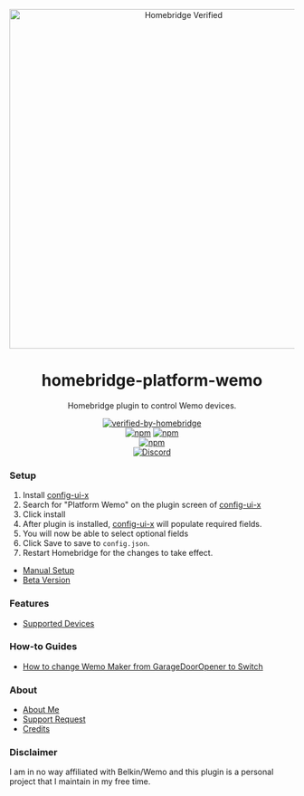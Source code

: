 <p align="center">
   <a href="https://github.com/homebridge/verified/blob/master/verified-plugins.json"><img alt="Homebridge Verified" src="https://user-images.githubusercontent.com/43026681/95106028-de567f00-072f-11eb-9964-176975c7a0f1.png" width="600px"></a>
</p>
<span align="center">
  
# homebridge-platform-wemo

 Homebridge plugin to control Wemo devices.
 
 [![verified-by-homebridge](https://badgen.net/badge/homebridge/verified/purple)](https://github.com/homebridge/homebridge/wiki/Verified-Plugins)   
 [![npm](https://img.shields.io/npm/v/homebridge-platform-wemo/latest?label=latest)](https://www.npmjs.com/package/homebridge-platform-wemo)
 [![npm](https://img.shields.io/npm/v/homebridge-platform-wemo/beta?label=beta)](https://github.com/bwp91/homebridge-platform-wemo/wiki/Beta-Version)   
 [![npm](https://img.shields.io/npm/dt/homebridge-platform-wemo)](https://www.npmjs.com/package/homebridge-platform-wemo)   
 [![Discord](https://img.shields.io/discord/432663330281226270?color=728ED5&logo=discord&label=discord)](https://discord.com/channels/432663330281226270/742733745743855627)

</span>

### Setup
1. Install [config-ui-x](https://github.com/oznu/homebridge-config-ui-x)
2. Search for "Platform Wemo" on the plugin screen of [config-ui-x](https://github.com/oznu/homebridge-config-ui-x)
3. Click install
4. After plugin is installed, [config-ui-x](https://github.com/oznu/homebridge-config-ui-x) will populate required fields.
5. You will now be able to select optional fields
6. Click Save to save to `config.json`.
7. Restart Homebridge for the changes to take effect.

* [Manual Setup](https://github.com/bwp91/homebridge-platform-wemo/wiki/Manual-Setup)
* [Beta Version](https://github.com/bwp91/homebridge-platform-wemo/wiki/Beta-Version)
### Features
* [Supported Devices](https://github.com/bwp91/homebridge-platform-wemo/wiki/Supported-Devices)
### How-to Guides
* [How to change Wemo Maker from GarageDoorOpener to Switch](https://github.com/bwp91/homebridge-platform-wemo/wiki/How-to-change-Wemo-Maker-from-GarageDoorOpener-to-Switch)
### About
* [About Me](https://github.com/sponsors/bwp91)
* [Support Request](https://github.com/bwp91/homebridge-platform-wemo/issues/new/choose)
* [Credits](https://github.com/bwp91/homebridge-platform-wemo/wiki/Credits)
### Disclaimer
I am in no way affiliated with Belkin/Wemo and this plugin is a personal project that I maintain in my free time.
